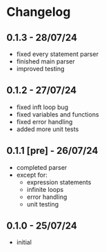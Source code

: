 # Changelog

## 0.1.3 - 28/07/24

- fixed every statement parser
- finished main parser
- improved testing

## 0.1.2 - 27/07/24

- fixed inft loop bug
- fixed variables and functions
- fixed error handling
- added more unit tests

## 0.1.1 [pre] - 26/07/24

- completed parser
- except for:
  - expression statements
  - infinite loops
  - error handling
  - unit testing

## 0.1.0 - 25/07/24

- initial
